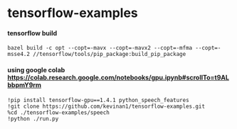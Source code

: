 # tensorflow-examples

#### tensorflow build

    bazel build -c opt --copt=-mavx --copt=-mavx2 --copt=-mfma --copt=-msse4.2 //tensorflow/tools/pip_package:build_pip_package

#### using google colab <https://colab.research.google.com/notebooks/gpu.ipynb#scrollTo=t9ALbbpmY9rm>
    
    !pip install tensorflow-gpu==1.4.1 python_speech_features
    !git clone https://github.com/kevinan1/tensorflow-examples.git
    %cd ./tensorflow-examples/speech
    !python ./run.py
